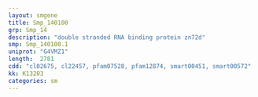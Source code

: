 ```yaml
---
layout: smgene
title: Smp_140100
grp: Smp_14
description: "double stranded RNA binding protein zn72d"
smp: Smp_140100.1
uniprot: "G4VMZ1"
length:  2781
cdd: "cl02675, cl22457, pfam07528, pfam12874, smart00451, smart00572"
kk: K13203
categories: sm
---
```

